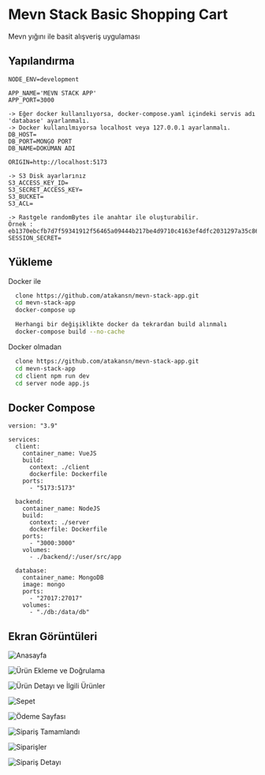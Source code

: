 
# Mevn Stack Basic Shopping Cart

Mevn yığını ile basit alışveriş uygulaması

## Yapılandırma

```env
NODE_ENV=development

APP_NAME='MEVN STACK APP'
APP_PORT=3000

-> Eğer docker kullanılıyorsa, docker-compose.yaml içindeki servis adı 'database' ayarlanmalı.
-> Docker kullanılmıyorsa localhost veya 127.0.0.1 ayarlanmalı.
DB_HOST=
DB_PORT=MONGO PORT
DB_NAME=DOKÜMAN ADI

ORIGIN=http://localhost:5173

-> S3 Disk ayarlarınız
S3_ACCESS_KEY_ID=
S3_SECRET_ACCESS_KEY=
S3_BUCKET=
S3_ACL=

-> Rastgele randomBytes ile anahtar ile oluşturabilir.
Örnek : eb1370ebcfb7d7f59341912f56465a09444b217be4d9710c4163ef4dfc2031297a35c86c1b5c65d1db124c05d957d9bc4609c8b35c10b416b3349b72030565e5
SESSION_SECRET= 
```


## Yükleme

Docker ile

```bash 
  clone https://github.com/atakansn/mevn-stack-app.git
  cd mevn-stack-app
  docker-compose up

  Herhangi bir değişiklikte docker da tekrardan build alınmalı
  docker-compose build --no-cache
```

Docker olmadan

```bash 
  clone https://github.com/atakansn/mevn-stack-app.git
  cd mevn-stack-app
  cd client npm run dev
  cd server node app.js
```
## Docker Compose

```docker
version: "3.9"

services:
  client:
    container_name: VueJS
    build:
      context: ./client
      dockerfile: Dockerfile
    ports:
      - "5173:5173"

  backend:
    container_name: NodeJS
    build:
      context: ./server
      dockerfile: Dockerfile
    ports:
      - "3000:3000"
    volumes:
      - ./backend/:/user/src/app

  database:
    container_name: MongoDB
    image: mongo
    ports:
      - "27017:27017"
    volumes:
      - "./db:/data/db"
```


## Ekran Görüntüleri

![Anasayfa](https://i.hizliresim.com/pv0u9uk.png)

![Ürün Ekleme ve Doğrulama](https://i.hizliresim.com/k8tf2f7.png)

![Ürün Detayı ve İlgili Ürünler](https://i.hizliresim.com/mxmyrjl.png)

![Sepet](https://i.hizliresim.com/7ztdw6f.png)

![Ödeme Sayfası](https://i.hizliresim.com/nbilfu9.png)

![Sipariş Tamamlandı](https://i.hizliresim.com/bhvsv94.png)

![Siparişler](https://i.hizliresim.com/r1fzizf.png)

![Sipariş Detayı](https://i.hizliresim.com/nwd8qyn.png)
